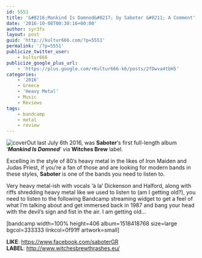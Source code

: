 ```yaml
---
id: 5551
title: '&#8216;Mankind Is Damned&#8217; by Saboter &#8211; A Comment'
date: '2016-10-08T00:30:16+00:00'
author: syr3fx
layout: post
guid: 'http://kultur666.com/?p=5551'
permalink: '/?p=5551'
publicize_twitter_user:
    - kultur666
publicize_google_plus_url:
    - 'https://plus.google.com/+Kultur666-k6/posts/2fDwva4tbH5'
categories:
    - '2016'
    - Greece
    - 'Heavy Metal'
    - Music
    - Reviews
tags:
    - bandcamp
    - metal
    - review
---
```


![cover](http://localhost:8080/wp-content/uploads/2016/10/cover1.jpg)Out last July 6th 2016, was **Saboter**‘s first full-length album ‘***Mankind Is Damned***‘ via **Witches Brew** label.

Excelling in the style of 80’s heavy metal in the likes of Iron Maiden and Judas Priest, if you’re a fan of those and are looking for modern bands in these styles, **Saboter** is one of the bands you need to listen to.

Very heavy metal-ish with vocals ‘à la’ Dickenson and Halford, along with riffs shredding heavy metal like we used to listen to (am I getting old?), you need to listen to the following Bandcamp streaming widget to get a feel of what I’m talking about and get immersed back in 1987 and bang your head with the devil’s sign and fist in the air. I am getting old…

\[bandcamp width=100% height=406 album=1518418768 size=large bgcol=333333 linkcol=0f91ff artwork=small\]

**LIKE**: <https://www.facebook.com/saboterGR>  
**LABEL**: <http://www.witchesbrewthrashes.eu/>
